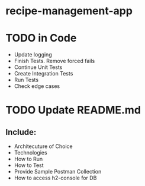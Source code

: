 # recipe-management-app

# TODO in Code

- Update logging
- Finish Tests. Remove forced fails
- Continue Unit Tests
- Create Integration Tests
- Run Tests
- Check edge cases

# TODO Update README.md

## Include:
- Architecuture of Choice
- Technologies
- How to Run
- How to Test
- Provide Sample Postman Collection
- How to access h2-console for DB